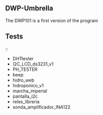 DWP-Umbrella
--------------
The DWP101 is a first version of the program

Tests
-----

::

* DHTtester
* I2C_LCD_ds3231_v1
* PH_TESTER
* beep
* hidro_web
* hidroponico_v1
* marcha_imperial
* pantalla_i2c
* reles_libreria
* sonda_amplificador_INA122
